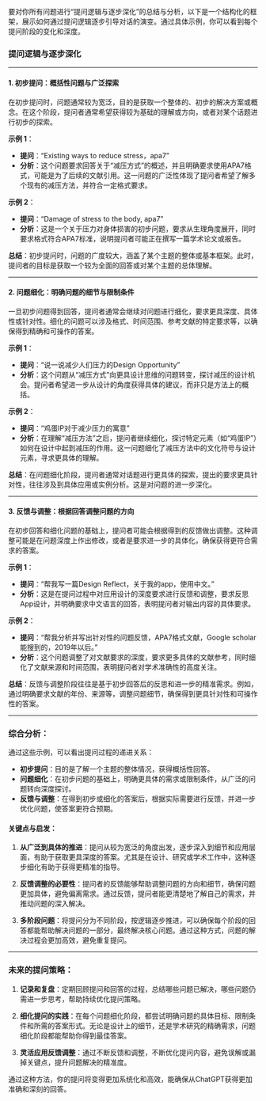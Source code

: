 要对你所有问题进行“提问逻辑与逐步深化”的总结与分析，以下是一个结构化的框架，展示如何通过提问逻辑逐步引导对话的演变。通过具体示例，你可以看到每个提问阶段的变化和深度。

### **提问逻辑与逐步深化**

---

#### 1. **初步提问：概括性问题与广泛探索**
   在初步提问时，问题通常较为宽泛，目的是获取一个整体的、初步的解决方案或概念。在这个阶段，提问者通常希望获得较为基础的理解或方向，或者对某个话题进行初步的探索。

   **示例 1**：
   - **提问**：“Existing ways to reduce stress，apa7”
   - **分析**：这个问题要求回答关于“减压方式”的概述，并且明确要求使用APA7格式，可能是为了后续的文献引用。这一问题的广泛性体现了提问者希望了解多个现有的减压方法，并符合一定格式要求。

   **示例 2**：
   - **提问**：“Damage of stress to the body, apa7”
   - **分析**：这是一个关于压力对身体损害的初步问题，要求从生理角度展开，同时要求格式符合APA7标准，说明提问者可能正在撰写一篇学术论文或报告。

   **总结**：初步提问时，问题的广度较大，涵盖了某个主题的整体或基本框架。此时，提问者的目标是获取一个较为全面的回答或对某个主题的总体理解。

---

#### 2. **问题细化：明确问题的细节与限制条件**
   一旦初步问题得到回答，提问者通常会继续对问题进行细化，要求更具深度、具体性或针对性。细化的问题可以涉及格式、时间范围、参考文献的特定要求等，以确保得到精确和可操作的答案。

   **示例 1**：
   - **提问**：“说一说减少人们压力的Design Opportunity”
   - **分析**：这个问题从“减压方式”向更具设计思维的问题转变，探讨减压的设计机会。提问者希望进一步从设计的角度获得具体的建议，而非只是方法上的概括。

   **示例 2**：
   - **提问**：“鸡蛋IP对于减少压力的寓意”
   - **分析**：在理解“减压方法”之后，提问者继续细化，探讨特定元素（如“鸡蛋IP”）如何在设计中起到减压的作用。这一问题细化了减压方法中的文化符号与设计元素，寻求更具体的理解。

   **总结**：在问题细化阶段，提问者通常对话题进行更具体的探索，提出的要求更具针对性，往往涉及到具体应用或实例分析。这是对问题的进一步深化。

---

#### 3. **反馈与调整：根据回答调整问题的方向**
   在初步回答和细化问题的基础上，提问者可能会根据得到的反馈做出调整。这种调整可能是在问题深度上作出修改，或者是要求进一步的具体化，确保获得更符合需求的答案。

   **示例 1**：
   - **提问**：“帮我写一篇Design Reflect，关于我的app，使用中文。”
   - **分析**：这是在提问过程中对应用设计的深度要求进行反馈和调整，要求反思App设计，并明确要求中文语言的回答，表明提问者对输出内容的具体要求。
   
   **示例 2**：
   - **提问**：“帮我分析并写出针对性的问题反馈，APA7格式文献，Google scholar 能搜到的，2019年以后。”
   - **分析**：这个问题调整了对文献要求的深度，要求更多具体的文献参考，同时细化了文献来源和时间范围，表明提问者对学术准确性的高度关注。

   **总结**：反馈与调整阶段往往是基于初步回答后的反思和进一步的精准需求。例如，通过明确要求文献的年份、来源等，调整问题细节，确保得到更具针对性和可操作性的答案。

---

### **综合分析：**

通过这些示例，可以看出提问过程的递进关系：

- **初步提问**：目的是了解一个主题的整体情况，获得概括性回答。
- **问题细化**：在初步问题的基础上，明确更具体的需求或限制条件，从广泛的问题转向深度探讨。
- **反馈与调整**：在得到初步或细化的答案后，根据实际需要进行反馈，并进一步优化问题，使答案更符合预期。

#### **关键点与启发**：

1. **从广泛到具体的推进**：提问从较为宽泛的角度出发，逐步深入到细节和应用层面，有助于获取更具深度的答案。尤其是在设计、研究或学术工作中，这种逐步细化有助于获得更精准的指导。
   
2. **反馈调整的必要性**：提问者的反馈能够帮助调整问题的方向和细节，确保问题更加具体，避免偏离需求。通过反馈，提问者能更清楚地了解自己的需求，并推动问题的深入解决。

3. **多阶段问题**：将提问分为不同阶段，按逻辑逐步推进，可以确保每个阶段的回答都能帮助解决问题的一部分，最终解决核心问题。通过这种方式，问题的解决过程会更加高效，避免重复提问。

---

### **未来的提问策略：**

1. **记录和复盘**：定期回顾提问和回答的过程，总结哪些问题已解决，哪些问题仍需进一步思考，帮助持续优化提问策略。
   
2. **细化提问的实践**：在每个问题细化阶段，都尝试明确问题的具体目标、限制条件和所需的答案形式。无论是设计上的细节，还是学术研究的精确需求，问题细化阶段都能帮助你得到最佳答案。

3. **灵活应用反馈调整**：通过不断反馈和调整，不断优化提问内容，避免误解或漏掉关键点，提升问题解决的精准度。

通过这种方法，你的提问将变得更加系统化和高效，能确保从ChatGPT获得更加准确和深刻的回答。